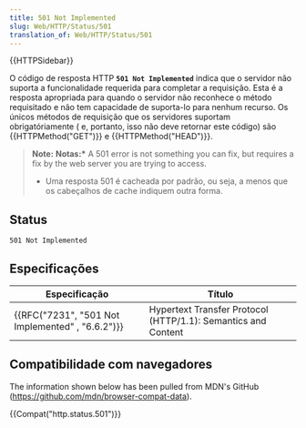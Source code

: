 ```yaml
---
title: 501 Not Implemented
slug: Web/HTTP/Status/501
translation_of: Web/HTTP/Status/501
---
```

{{HTTPSidebar}}

O código de resposta HTTP **`501 Not Implemented`** indica que o servidor não suporta a funcionalidade requerida para completar a requisição. Esta é a resposta apropriada para quando o servidor não reconhece o método requisitado e não tem capacidade de suporta-lo para nenhum recurso. Os únicos métodos de requisição que os servidores suportam obrigatóriamente ( e, portanto, isso não deve retornar este código) são {{HTTPMethod("GET")}} e {{HTTPMethod("HEAD")}}.

> **Note:** **Notas:\*** A 501 error is not something you can fix, but requires a fix by the web server you are trying to access.
>
> - Uma resposta 501 é cacheada por padrão, ou seja, a menos que os cabeçalhos de cache indiquem outra forma.

## Status

    501 Not Implemented

## Especificações

| Especificação                                                    | Título                                                        |
| ---------------------------------------------------------------- | ------------------------------------------------------------- |
| {{RFC("7231", "501 Not Implemented" , "6.6.2")}} | Hypertext Transfer Protocol (HTTP/1.1): Semantics and Content |

## Compatibilidade com navegadores

The information shown below has been pulled from MDN's GitHub (<https://github.com/mdn/browser-compat-data>).

{{Compat("http.status.501")}}
